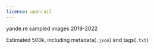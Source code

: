 ```yaml
---
license: openrail
---
```


yande.re sampled images 2019-2022

Estimated 500k, including metadata(`.json`) and tags(`.txt`)